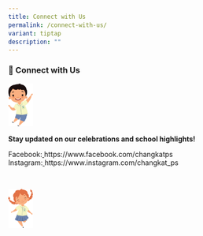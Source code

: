 ```yaml
---
title: Connect with Us
permalink: /connect-with-us/
variant: tiptap
description: ""
---
```

<p></p>
<h3><strong>📲 Connect with Us</strong></h3>
<p></p>
<div class="isomer-image-wrapper">
<img style="width: 10%;" height="auto" width="100%" alt="" src="/images/Anniversary photo/Chinese_Boy.jpg">
</div>
<p><strong>Stay updated on our celebrations and school highlights!</strong>
</p>
<p>Facebook:<a href="https://www.facebook.com/changkatps" rel="noopener noreferrer nofollow" target="_blank"> </a>
<a rel="noopener noreferrer nofollow" target="_blank">https://www.facebook.com/changkatps</a>&nbsp;
<br>Instagram:<u> </u><a rel="noopener noreferrer nofollow" target="_blank">https://www.instagram.com/changkat_ps</a>&nbsp;</p>
<p>&nbsp;</p>
<div class="isomer-image-wrapper">
<img style="width: 10%;" height="auto" width="100%" alt="" src="/images/Anniversary photo/Others_Girl.jpg">
</div>
<p></p>
